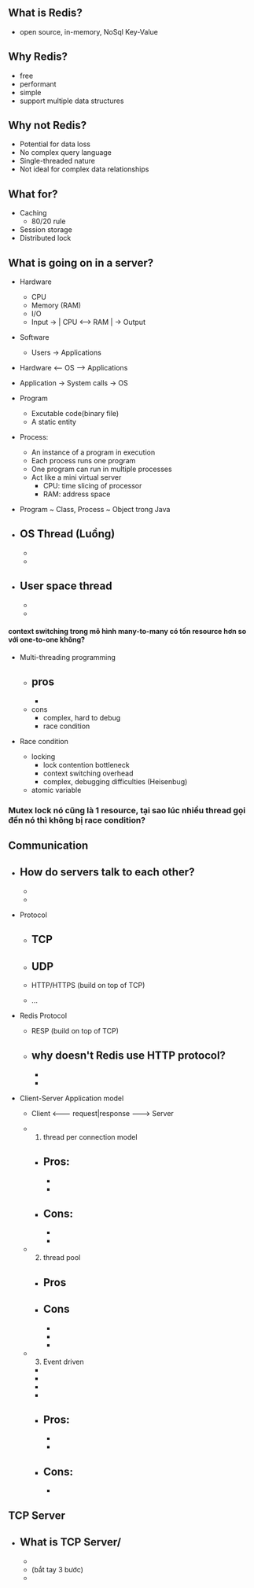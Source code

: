 ## What is Redis?
- open source, in-memory, NoSql Key-Value

 ## Why Redis?
 - free
 - performant
 - simple
 - support multiple data structures

 ## Why not Redis?
 - Potential for data loss
 - No complex query language
 - Single-threaded nature
 - Not ideal for complex data relationships

 ## What for?
- Caching
    - 80/20 rule
- Session storage
- Distributed lock


## What is going on in a server?

- Hardware
    - CPU
    - Memory (RAM)
    - I/O
    - Input -> | CPU <--> RAM | -> Output

- Software 
    - Users -> Applications

- Hardware <-- OS --> Applications
- Application -> System calls -> OS

- Program
    - Excutable code(binary file)
    - A static entity
- Process:
    - An instance of a program in execution
    - Each process runs one program
    - One program can run in multiple processes
    - Act like a mini virtual server
        - CPU: time slicing of processor
        - RAM: address space

- Program ~ Class, Process ~ Object trong Java

- OS Thread (Luồng)
    - 
    - 
    - 

- User space thread
    - 
    -
    -

#### context switching trong mô hình many-to-many có tốn resource hơn so với one-to-one không?

- Multi-threading programming
    - pros
        -
        -
    - cons
        - complex, hard to debug
        - race condition

- Race condition
    - locking
        - lock contention bottleneck
        - context switching overhead
        - complex, debugging difficulties (Heisenbug)
    - atomic variable

### Mutex lock nó cũng là 1 resource, tại sao lúc nhiều thread gọi đến nó thì không bị race condition?

## Communication

- How do servers talk to each other?
    - 
    - 
    - 
- Protocol
    - TCP
        - 
    - UDP
        - 

    - HTTP/HTTPS (build on top of TCP)
    - ...

- Redis Protocol
    - RESP (build on top of TCP)
    - why doesn't Redis use HTTP protocol?
        - 
        -
        -
- Client-Server Application model
    - Client <--- request|response ---> Server

    - 1. thread per connection model
        - Pros:
            -
            -
            -
        - Cons:
            -
            - 
            - 
    - 2. thread pool
        - Pros
            -
        
        - Cons
            - 
            -   
            - 
            - 
    - 3. Event driven
        -
        -
        -
        -

        - Pros:
            -
            -
            -
        - Cons: 
            -
            -

## TCP Server

- What is TCP Server/
    - 
    - 
    - (bắt tay 3 bước)
    - 